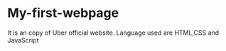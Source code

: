 # My-first-webpage
It is an copy of Uber official website. Language used are HTML,CSS and JavaScript
